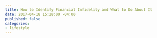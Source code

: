 ```yaml
---
title: How to Identify Financial Infidelity and What to Do About It
date: 2017-04-18 15:28:00 -04:00
published: false
categories:
- lifestyle
---
```


